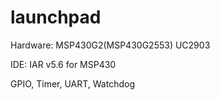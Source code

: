 launchpad
=========

Hardware:
MSP430G2(MSP430G2553)
UC2903

IDE:
IAR v5.6 for MSP430

GPIO, Timer, UART, Watchdog


